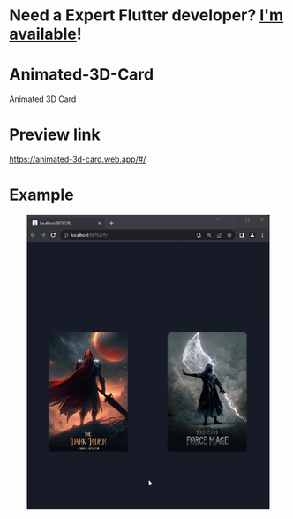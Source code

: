 # **Need a Expert Flutter developer?  [I'm available]([https://www.linkedin.com/in/hansonjon](https://www.linkedin.com/in/alhalabi-obada-6b2a89290/)/)!**
# Animated-3D-Card
Animated 3D Card 
# Preview link
https://animated-3d-card.web.app/#/
# Example 
<p align='center'>
    <img src="https://raw.githubusercontent.com/Obada2020/Animated-3D-Card/main/assets/example.gif" />
</p>
